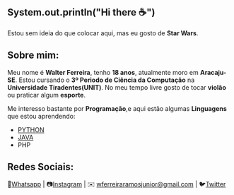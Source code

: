 ## System.out.println("Hi there ☕")
Estou sem ideia do que colocar aqui, mas eu gosto de **Star Wars**.

## Sobre mim:
Meu nome é **Walter Ferreira**, tenho **18 anos**, atualmente moro em **Aracaju-SE**.
 Estou cursando o **3º Periodo de Ciência da Computação** na **Universidade Tiradentes(UNIT)**.
 No meu tempo livre gosto de tocar **violão** ou praticar algum **esporte**.

Me interesso bastante por **Programação**,e aqui estão algumas **Linguagens** que estou aprendendo:
  * [PYTHON ](https://github.com/FerreiraWalter/Python-Padawan)
  * [JAVA](https://github.com/FerreiraWalter/Java4Me)
  * PHP
  
## Redes Sociais:

💬[Whatsapp](wa.me/5579996928345) |
📷[Instagram](https://www.instagram.com/walter.chuno/) |
✉️ wferreiraramosjunior@gmail.com |
🐦[Twitter](https://twitter.com/walter_chuno)
